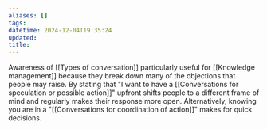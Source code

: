 ```yaml
---
aliases: []
tags: 
datetime: 2024-12-04T19:35:24
updated: 
title:
---
```

Awareness of [[Types of conversation]] particularly useful for [[Knowledge management]] because they break down many of the objections that people may raise. By stating that "I want to have a [[Conversations for speculation or possible action]]" upfront shifts people to a different frame of mind and regularly makes their response more open. Alternatively, knowing you are in a "[[Conversations for coordination of action]]" makes for quick decisions.